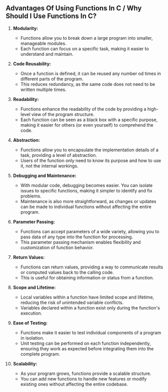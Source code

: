 ## Advantages Of Using Functions In C / Why Should I Use Functions In C?

1. **Modularity:**
   - Functions allow you to break down a large program into smaller, manageable modules.
   - Each function can focus on a specific task, making it easier to understand and maintain.

2. **Code Reusability:**
   - Once a function is defined, it can be reused any number od times in different parts of the program.
   - This reduces redundancy, as the same code does not need to be written multiple times.

3. **Readability:**
   - Functions enhance the readability of the code by providing a high-level view of the program structure.
   - Each function can be seen as a black box with a specific purpose, making it easier for others (or even yourself) to comprehend the code.

4. **Abstraction:**
   - Functions allow you to encapsulate the implementation details of a task, providing a level of abstraction.
   - Users of the function only need to know its purpose and how to use it, not the internal workings.

5. **Debugging and Maintenance:**
   - With modular code, debugging becomes easier. You can isolate issues to specific functions, making it simpler to identify and fix problems.
   - Maintenance is also more straightforward, as changes or updates can be made to individual functions without affecting the entire program.

6. **Parameter Passing:**
   - Functions can accept parameters of a wide variety, allowing you to pass data of any type into the function for processing.
   - This parameter passing mechanism enables flexibility and customization of function behavior.

7. **Return Values:**
   - Functions can return values, providing a way to communicate results or computed values back to the calling code.
   - This is useful for obtaining information or status from a function.

8. **Scope and Lifetime:**
   - Local variables within a function have limited scope and lifetime, reducing the risk of unintended variable conflicts.
   - Variables declared within a function exist only during the function's execution.

9. **Ease of Testing:**
   - Functions make it easier to test individual components of a program in isolation.
   - Unit testing can be performed on each function independently, ensuring they work as expected before integrating them into the complete program.

10. **Scalability:**
    - As your program grows, functions provide a scalable structure. 
    - You can add new functions to handle new features or modify existing ones without affecting the entire codebase.